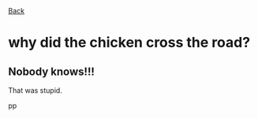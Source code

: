 <!DOCTYPE html>
<html>
<head>
  <link rel="stylesheet" type="text/css" href="myStyles.css">
  <script>
    function makeLines(times, text){
      var result = "";
      for (var i=0; i<times;i++){
        result += text+"<br/>";
      }
      return result;
    }
  </script>
</head>

<body>
<a href="index.html">Back</a>
<h1>why did the chicken cross the road?</h1>
<h2>Nobody knows!!!</h2>
<p1>That was stupid.</p1>
<script>

  document.write(makeLines(100, "LOL"));
</script>
</body>

</html>
 pp
